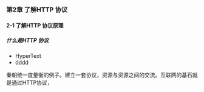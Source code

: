 ### 第2章 了解HTTP 协议

#### 2-1 了解HTTP 协议原理

##### 什么是HTTP 协议

* HyperText
* dddd

秦朝统一度量衡的例子。建立一套协议，资源与资源之间的交流。互联网的基石就是通过HTTP协议，